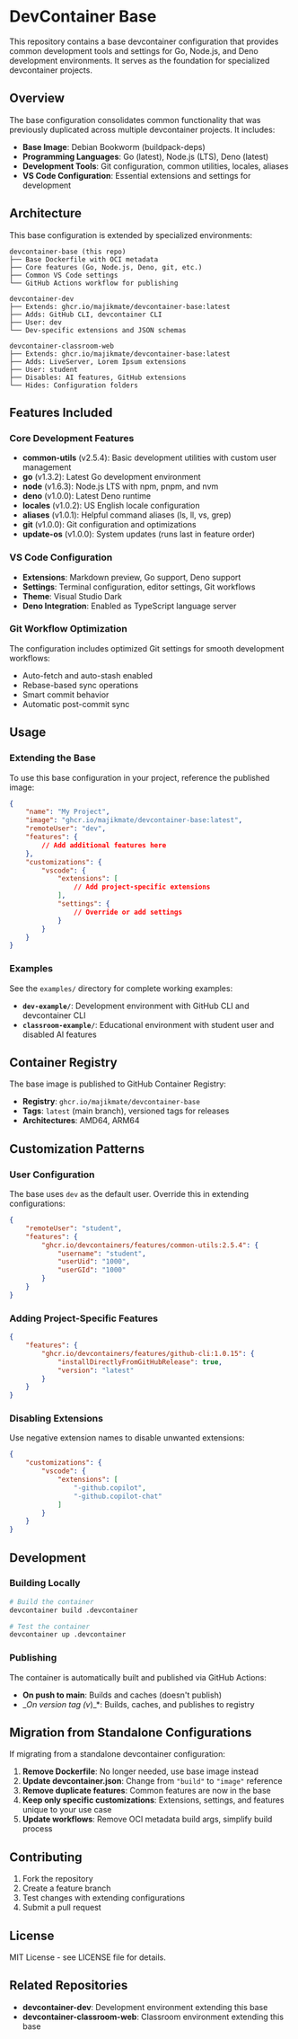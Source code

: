 # DevContainer Base

This repository contains a base devcontainer configuration that provides common
development tools and settings for Go, Node.js, and Deno development
environments. It serves as the foundation for specialized devcontainer projects.

## Overview

The base configuration consolidates common functionality that was previously
duplicated across multiple devcontainer projects. It includes:

- **Base Image**: Debian Bookworm (buildpack-deps)
- **Programming Languages**: Go (latest), Node.js (LTS), Deno (latest)
- **Development Tools**: Git configuration, common utilities, locales, aliases
- **VS Code Configuration**: Essential extensions and settings for development

## Architecture

This base configuration is extended by specialized environments:

```
devcontainer-base (this repo)
├── Base Dockerfile with OCI metadata
├── Core features (Go, Node.js, Deno, git, etc.)
├── Common VS Code settings
└── GitHub Actions workflow for publishing

devcontainer-dev
├── Extends: ghcr.io/majikmate/devcontainer-base:latest
├── Adds: GitHub CLI, devcontainer CLI
├── User: dev
└── Dev-specific extensions and JSON schemas

devcontainer-classroom-web
├── Extends: ghcr.io/majikmate/devcontainer-base:latest
├── Adds: LiveServer, Lorem Ipsum extensions
├── User: student
├── Disables: AI features, GitHub extensions
└── Hides: Configuration folders
```

## Features Included

### Core Development Features

- **common-utils** (v2.5.4): Basic development utilities with custom user
  management
- **go** (v1.3.2): Latest Go development environment
- **node** (v1.6.3): Node.js LTS with npm, pnpm, and nvm
- **deno** (v1.0.0): Latest Deno runtime
- **locales** (v1.0.2): US English locale configuration
- **aliases** (v1.0.1): Helpful command aliases (ls, ll, vs, grep)
- **git** (v1.0.0): Git configuration and optimizations
- **update-os** (v1.0.0): System updates (runs last in feature order)

### VS Code Configuration

- **Extensions**: Markdown preview, Go support, Deno support
- **Settings**: Terminal configuration, editor settings, Git workflows
- **Theme**: Visual Studio Dark
- **Deno Integration**: Enabled as TypeScript language server

### Git Workflow Optimization

The configuration includes optimized Git settings for smooth development
workflows:

- Auto-fetch and auto-stash enabled
- Rebase-based sync operations
- Smart commit behavior
- Automatic post-commit sync

## Usage

### Extending the Base

To use this base configuration in your project, reference the published image:

```json
{
    "name": "My Project",
    "image": "ghcr.io/majikmate/devcontainer-base:latest",
    "remoteUser": "dev",
    "features": {
        // Add additional features here
    },
    "customizations": {
        "vscode": {
            "extensions": [
                // Add project-specific extensions
            ],
            "settings": {
                // Override or add settings
            }
        }
    }
}
```

### Examples

See the `examples/` directory for complete working examples:

- **`dev-example/`**: Development environment with GitHub CLI and devcontainer
  CLI
- **`classroom-example/`**: Educational environment with student user and
  disabled AI features

## Container Registry

The base image is published to GitHub Container Registry:

- **Registry**: `ghcr.io/majikmate/devcontainer-base`
- **Tags**: `latest` (main branch), versioned tags for releases
- **Architectures**: AMD64, ARM64

## Customization Patterns

### User Configuration

The base uses `dev` as the default user. Override this in extending
configurations:

```json
{
    "remoteUser": "student",
    "features": {
        "ghcr.io/devcontainers/features/common-utils:2.5.4": {
            "username": "student",
            "userUid": "1000",
            "userGId": "1000"
        }
    }
}
```

### Adding Project-Specific Features

```json
{
    "features": {
        "ghcr.io/devcontainers/features/github-cli:1.0.15": {
            "installDirectlyFromGitHubRelease": true,
            "version": "latest"
        }
    }
}
```

### Disabling Extensions

Use negative extension names to disable unwanted extensions:

```json
{
    "customizations": {
        "vscode": {
            "extensions": [
                "-github.copilot",
                "-github.copilot-chat"
            ]
        }
    }
}
```

## Development

### Building Locally

```bash
# Build the container
devcontainer build .devcontainer

# Test the container
devcontainer up .devcontainer
```

### Publishing

The container is automatically built and published via GitHub Actions:

- **On push to main**: Builds and caches (doesn't publish)
- __On version tag (v_)_*: Builds, caches, and publishes to registry

## Migration from Standalone Configurations

If migrating from a standalone devcontainer configuration:

1. **Remove Dockerfile**: No longer needed, use base image instead
2. **Update devcontainer.json**: Change from `"build"` to `"image"` reference
3. **Remove duplicate features**: Common features are now in the base
4. **Keep only specific customizations**: Extensions, settings, and features
   unique to your use case
5. **Update workflows**: Remove OCI metadata build args, simplify build process

## Contributing

1. Fork the repository
2. Create a feature branch
3. Test changes with extending configurations
4. Submit a pull request

## License

MIT License - see LICENSE file for details.

## Related Repositories

- **devcontainer-dev**: Development environment extending this base
- **devcontainer-classroom-web**: Classroom environment extending this base
